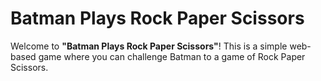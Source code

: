 # Batman Plays Rock Paper Scissors

Welcome to **"Batman Plays Rock Paper Scissors"**! This is a simple web-based game where you can challenge Batman to a game of Rock Paper Scissors.
